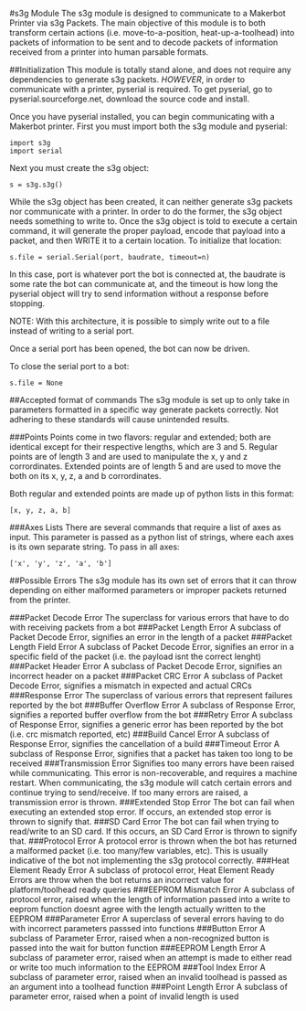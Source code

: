 #s3g Module
The s3g module is designed to communicate to a Makerbot Printer via s3g Packets.  The main objective of this module is to both transform certain actions (i.e. move-to-a-position, heat-up-a-toolhead) into packets of information to be sent and to decode packets of information received from a printer into human parsable formats.  


##Initialization
This module is totally stand alone, and does not require any dependencies to generate s3g packets.  _HOWEVER_, in order to communicate with a printer, pyserial is required.  To get pyserial, go to pyserial.sourceforge.net, download the source code and install.

Once you have pyserial installed, you can begin communicating with a Makerbot printer.  First you must import both the s3g module and pyserial:
<pre><code>import s3g
import serial</code></pre>

Next you must create the s3g object:
<pre><code>s = s3g.s3g()</code></pre>
While the s3g object has been created, it can neither generate s3g packets nor communicate with a printer.  In order to do the former, the s3g object needs something to write to.  Once the s3g object is told to execute a certain command, it will generate the proper payload, encode that payload into a packet, and then WRITE it to a certain location.  To initialize that location:
<pre><code>s.file = serial.Serial(port, baudrate, timeout=n)</code></pre>
In this case, port is whatever port the bot is connected at, the baudrate is some rate the bot can communicate at, and the timeout is how long the pyserial object will try to send information without a response before stopping.  

NOTE: With this architecture, it is possible to simply write out to a file instead of writing to a serial port.

Once a serial port has been opened, the bot can now be driven.

To close the serial port to a bot:
<pre><code>s.file = None</code></pre>

##Accepted format of commands
The s3g module is set up to only take in parameters formatted in a specific way generate packets correctly.  Not adhering to these standards will cause unintended results.

###Points
Points come in two flavors: regular and extended; both are identical except for their respective lengths, which are 3 and 5.  Regular points are of length 3 and are used to manipulate the x, y and z corrordinates.  Extended points are of length 5 and are used to move the both on its x, y, z, a and b corrordinates.

Both regular and extended points are made up of python lists in this format:
<pre><code>[x, y, z, a, b]</code></pre>

###Axes Lists
There are several commands that require a list of axes as input.  This parameter is passed as a python list of strings, where each axes is its own separate string.  To pass in all axes:
<pre><code>['x', 'y', 'z', 'a', 'b']</code></pre>

##Possible Errors
The s3g module has its own set of errors that it can throw depending on either malformed parameters or improper packets returned from the printer.

###Packet Decode Error
The superclass for various errors that have to do with receiving packets from a bot
###Packet Length Error
A subclass of Packet Decode Error, signifies an error in the length of a packet
###Packet Length Field Error
A subclass of Packet Decode Error, signifies an error in a specific field of the packet (i.e. the payload isnt the correct lenght)
###Packet Header Error
A subclass of Packet Decode Error, signifies an incorrect header on a packet
###Packet CRC Error
A subclass of Packet Decode Error, signifies a mismatch in expected and actual CRCs
###Response Error
The superclass of various errors that represent failures reported by the bot
###Buffer Overflow Error
A subclass of Response Error, signifies a reported buffer overflow from the bot
###Retry Error
A subclass of Response Error, signifies a generic error has been reported by the bot (i.e. crc mismatch reported, etc)
###Build Cancel Error
A subclass of Response Error, signifies the cancellation of a build
###Timeout Error
A subclass of Response Error, signifies that a packet has taken too long to be received
###Transmission Error
Signifies too many errors have been raised while communicating.  This error is non-recoverable, and requires a machine restart.  When communicating, the s3g module will catch certain errors and continue trying to send/receive.  If too many errors are raised, a transmission error is thrown.
###Extended Stop Error
The bot can fail when executing an extended stop error.  If occurs, an extended stop error is thrown to signify that.
###SD Card Error
The bot can fail when trying to read/write to an SD card.  If this occurs, an SD Card Error is thrown to signify that.
###Protocol Error
A protocol error is thrown when the bot has returned a malformed packet (i.e. too many/few variables, etc).  This is usually indicative of the bot not implementing the s3g protocol correctly.
###Heat Element Ready Error
A subclass of protocol error, Heat Element Ready Errors are throw when the bot returns an incorrect value for platform/toolhead ready queries
###EEPROM Mismatch Error
A subclass of protocol error, raised when the length of information passed into a write to eeprom function doesnt agree with the length actually written to the EEPROM
###Parameter Error
A superclass of several errors having to do with incorrect parameters passsed into functions
###Button Error
A subclass of Parameter Error, raised when a non-recognized button is passed into the wait for button function
###EEPROM Length Error
A subclass of parameter error, raised when an attempt is made to either read or write too much information to the EEPROM
###Tool Index Error
A subclass of parameter error, raised when an invalid toolhead is passed as an argument into a toolhead function
###Point Length Error
A subclass of parameter error, raised when a point of invalid length is used
